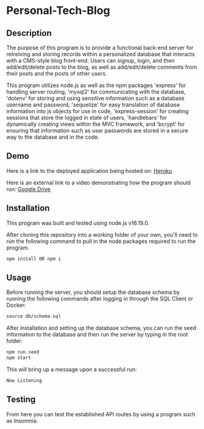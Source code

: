 # Personal-Tech-Blog

## Description

The purpose of this program is to provide a functional back-end server for retreiving and storing records within a personalized database that interacts with a CMS-style blog front-end. Users can signup, login, and then add/edit/delete posts to the blog, as well as add/edit/delete comments from their posts and the posts of other users.

This program utilizes node.js as well as the npm packages 'express' for handling server routing, 'mysql2' for communicating with the database, 'dotenv' for storing and using sensitive information such as a database username and password, 'sequelize' for easy translation of database information into js objects for use in code, 'express-session' for creating sessions that store the logged in state of users, 'handlebars' for dynamically creating views within the MVC framework, and 'bcrypt' for ensuring that information such as user passwords are stored in a secure way to the database and in the code.

## Demo

Here is a link to the deployed application being hosted on: [Heroku](https://dry-earth-97574.herokuapp.com/)

Here is an external link to a video demonstrating how the program should run: [Google Drive]()

## Installation

This program was built and tested using node.js v16.19.0.

After cloning this repository into a working folder of your own, you'll need to run the following command to pull in the node packages required to run the program.

```md
npm install OR npm i
```

## Usage

Before running the server, you should setup the database schema by running the following commands after logging in through the SQL Client or Docker:

```md
source db/schema.sql
```

After installation and setting up the database schema, you can run the seed information to the database and then run the server by typing in the root folder:

```md
npm run seed
npm start
```

This will bring up a message upon a successful run:

```md
Now Listening
```

## Testing

From here you can test the established API routes by using a program such as Insomnia.